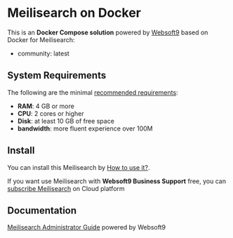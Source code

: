 # Meilisearch on Docker  

This is an **Docker Compose solution** powered by [Websoft9](https://www.websoft9.com) based on Docker for Meilisearch:


 - community:  latest


## System Requirements

The following are the minimal [recommended requirements](https://www.meilisearch.com):

* **RAM**: 4 GB or more
* **CPU**: 2 cores or higher
* **Disk**: at least 10 GB of free space
* **bandwidth**: more fluent experience over 100M  

## Install

You can install this Meilisearch by [How to use it?](https://github.com/Websoft9/docker-library#how-to-use-it).   

If you want use Meilisearch with **Websoft9 Business Support** free, you can [subscribe Meilisearch](https://www.websoft9.com/apps) on Cloud platform

## Documentation

[Meilisearch Administrator Guide](https://support.websoft9.com/docs/meilisearch) powered by Websoft9